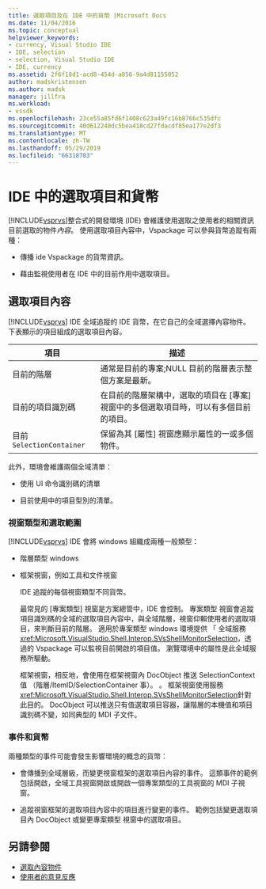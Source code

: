 ```yaml
---
title: 選取項目及在 IDE 中的貨幣 |Microsoft Docs
ms.date: 11/04/2016
ms.topic: conceptual
helpviewer_keywords:
- currency, Visual Studio IDE
- IDE, selection
- selection, Visual Studio IDE
- IDE, currency
ms.assetid: 2f6f18d1-acd8-454d-a856-9a4d81155052
author: madskristensen
ms.author: madsk
manager: jillfra
ms.workload:
- vssdk
ms.openlocfilehash: 23ce55a85fd6f1408c623a49fc16b8766c535dfc
ms.sourcegitcommit: 40d612240dc5bea418cd27fdacdf85ea177e2df3
ms.translationtype: MT
ms.contentlocale: zh-TW
ms.lasthandoff: 05/29/2019
ms.locfileid: "66318703"
---
```

# <a name="selection-and-currency-in-the-ide"></a>IDE 中的選取項目和貨幣
[!INCLUDE[vsprvs](../../code-quality/includes/vsprvs_md.md)]整合式的開發環境 (IDE) 會維護使用選取之使用者的相關資訊目前選取的物件*內容*。 使用選取項目內容中，Vspackage 可以參與貨幣追蹤有兩種：

- 傳播 ide Vspackage 的貨幣資訊。

- 藉由監視使用者在 IDE 中的目前作用中選取項目。

## <a name="selection-context"></a>選取項目內容
 [!INCLUDE[vsprvs](../../code-quality/includes/vsprvs_md.md)] IDE 全域追蹤的 IDE 貨幣，在它自己的全域選擇內容物件。 下表顯示的項目組成的選取項目內容。

|項目|描述|
|-------------|-----------------|
|目前的階層|通常是目前的專案;NULL 目前的階層表示整個方案是最新。|
|目前的項目識別碼|在目前的階層架構中，選取的項目在 [專案] 視窗中的多個選取項目時，可以有多個目前的項目。|
|目前 `SelectionContainer`|保留為其 [屬性] 視窗應顯示屬性的一或多個物件。|

 此外，環境會維護兩個全域清單：

- 使用 UI 命令識別碼的清單

- 目前使用中的項目型別的清單。

### <a name="window-types-and-selection"></a>視窗類型和選取範圍
 [!INCLUDE[vsprvs](../../code-quality/includes/vsprvs_md.md)] IDE 會將 windows 組織成兩種一般類型：

- 階層類型 windows

- 框架視窗，例如工具和文件視窗

  IDE 追蹤的每個視窗類型不同貨幣。

  最常見的 [專案類型] 視窗是方案總管中，IDE 會控制。 專案類型 視窗會追蹤項目識別碼的全域的選取項目內容中，與全域階層，視窗仰賴使用者的選取項目，來判斷目前的階層。 適用於專案類型 windows 環境提供 「 全域服務<xref:Microsoft.VisualStudio.Shell.Interop.SVsShellMonitorSelection>，透過的 Vspackage 可以監視目前開啟的項目值。 瀏覽環境中的屬性是此全域服務所驅動。

  框架視窗，相反地，會使用在框架視窗內 DocObject 推送 SelectionContext 值 （階層/ItemID/SelectionContainer 事）。 。 框架視窗使用服務<xref:Microsoft.VisualStudio.Shell.Interop.SVsShellMonitorSelection>針對此目的。 DocObject 可以推送只有值選取項目容器，讓階層的本機值和項目識別碼不變，如同典型的 MDI 子文件。

### <a name="events-and-currency"></a>事件和貨幣
 兩種類型的事件可能會發生影響環境的概念的貨幣：

- 會傳播到全域層級，而變更視窗框架的選取項目內容的事件。 這類事件的範例包括開啟，全域工具視窗開啟或開啟一個專案類型的工具視窗的 MDI 子視窗。

- 追蹤視窗框架的選取項目內容中的項目進行變更的事件。 範例包括變更選取項目內 DocObject 或變更專案類型 視窗中的選取項目。

## <a name="see-also"></a>另請參閱
- [選取內容物件](../../extensibility/internals/selection-context-objects.md)
- [使用者的意見反應](../../extensibility/internals/feedback-to-the-user.md)